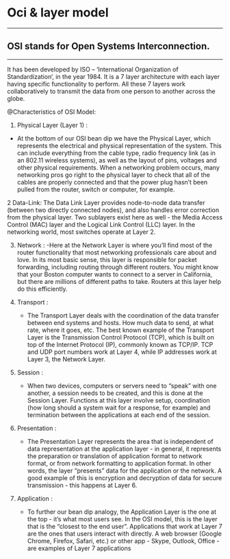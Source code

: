 # Oci & layer model
***
## OSI stands for Open Systems Interconnection. 
___
It has been developed by ISO – ‘International Organization of Standardization‘, 
in the year 1984. 
It is a 7 layer architecture with each layer having specific functionality to perform. 
All these 7 layers work collaboratively to transmit the data from one person to another 
across the globe.

@Characteristics of OSI Model:

1. Physical Layer (Layer 1) :
- At the bottom of our OSI bean dip we have the Physical Layer, 
    which represents the electrical and physical representation of the system. 
    This can include everything from the cable type, radio frequency link (as in an 802.11 
    wireless systems), as well as the layout of pins, voltages and other physical requirements. 
    When a networking problem occurs, many networking pros go right to the physical layer to 
    check that all of the cables are properly connected and that the power plug hasn’t been pulled from the router, switch or computer, for example.

2 Data-Link:
   The Data Link Layer provides node-to-node data transfer (between two directly 
    connected nodes), and also handles error correction from the physical layer. 
    Two sublayers exist here as well - the Media Access Control (MAC) layer and the 
    Logical Link Control (LLC) layer. In the networking world, most switches operate at Layer 2.
  
3. Network :
    -Here at the Network Layer is where you’ll find most of the router 
    functionality that most networking professionals care about and love. 
    In its most basic sense, this layer is responsible for packet forwarding, including 
    routing through different routers. You might know that your Boston computer wants to connect 
    to a server in California, but there are millions of different paths to take. Routers at this 
    layer help do this efficiently.
  
4. Transport :
    - The Transport Layer deals with the coordination of the data transfer between 
    end systems and hosts. How much data to send, at what rate, where it goes, etc. 
    The best known example of the Transport Layer is the Transmission Control Protocol (TCP), 
    which is built on top of the Internet Protocol (IP), commonly known as TCP/IP. 
    TCP and UDP port numbers work at Layer 4, while IP addresses work at Layer 3, the Network Layer.

5. Session :
    - When two devices, computers or servers need to “speak” with one another, 
    a session needs to be created, and this is done at the Session Layer. 
    Functions at this layer involve setup, coordination (how long should a system wait 
    for a response, for example) and termination between the applications at each end of the session.

6. Presentation :
    - The Presentation Layer represents the area that is independent of data representation 
    at the application layer - in general, it represents the preparation or translation of 
    application format to network format, or from network formatting to application format. 
    In other words, the layer “presents” data for the application or the network. 
    A good example of this is encryption and decryption of data for secure transmission - this happens at Layer 6.
  

7. Application :
    - To further our bean dip analogy, the Application Layer is the one at the top - 
    it’s what most users see. In the OSI model, this is the layer that is the “closest to the end user”. 
    Applications that work at Layer 7 are the ones that users interact with directly. 
    A web browser (Google Chrome, Firefox, Safari, etc.) or other app - Skype, Outlook, 
    Office - are examples of Layer 7 applications